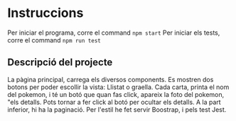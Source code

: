 # Instruccions

Per iniciar el programa, corre el command `npm start`
Per iniciar els tests, corre el command `npm run test`

## Descripció del projecte

La pàgina principal, carrega els diversos components. Es mostren dos botons per poder escollir la vista:
Llistat o graella.
Cada carta, printa el nom del pokemon, i té un botó que quan fas click, apareix la foto del pokemon, "els detalls. Pots tornar a fer click al botó per ocultar els detalls.
A la part inferior, hi ha la paginació.
Per l'estil he fet servir Boostrap, i pels test Jest.
